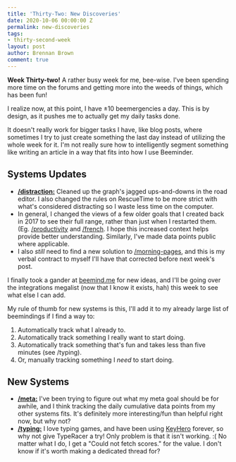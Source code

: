 ```yaml
---
title: 'Thirty-Two: New Discoveries'
date: 2020-10-06 00:00:00 Z
permalink: new-discoveries
tags:
- thirty-second-week
layout: post
author: Brennan Brown
comment: true
---
```


**Week Thirty-two!** A rather busy week for me, bee-wise. I've been spending more time on the forums and getting more into the weeds of things, which has been fun!

I realize now, at this point, I have ±10 beemergencies a day. This is by design, as it pushes me to actually get my daily tasks done. 

It doesn't really work for bigger tasks I have, like blog posts, where sometimes I try to just create something the last day instead of utilizing the whole week for it. I'm not really sure how to intelligently segment something like writing an article in a way that fits into how I use Beeminder. 

## Systems Updates

* [**/distraction:**](https://beeminder.com/brennanbrown/distraction) Cleaned up the graph's jagged ups-and-downs in the road editor. I also changed the rules on RescueTime to be more strict with what's considered distracting so I waste less time on the computer.
* In general, I changed the views of a few older goals that I created back in 2017 to see their full range, rather than just when I restarted them. (Eg. [/productivity](https://beeminder.com/brennanbrown/productivity) and [/french](https://beeminder.com/brennanbrown/french). I hope this increased context helps provide better understanding. Similarly, I've made data points public where applicable.
* I also *still* need to find a new solution to [/morning-pages](https://beeminder.com/brennanbrown/morning-pages), and this is my verbal contract to myself I'll have that corrected before next week's post.

I finally took a gander at [beemind.me](https://beemind.me) for new ideas, and I'll be going over the integrations megalist (now that I know it exists, hah) this week to see what else I can add. 

My rule of thumb for new systems is this, I'll add it to my already large list of beemindings if I find a way to:

1. Automatically track what I already to.
2. Automatically track something I really want to start doing.
3. Automatically track something that's fun and takes less than five minutes (see /typing).
4. Or, manually tracking something I *need* to start doing.

## New Systems

* [**/meta:**](https://beeminder.com/brennanbrown/meta) I've been trying to figure out what my meta goal should be for awhile, and I think tracking the daily cumulative data points from my other systems fits. It's definitely more interesting/fun than helpful right now, but why not?
* [**/typing:**](https://beeminder.com/brennanbrown/typing) I love typing games, and have been using [KeyHero](https://www.keyhero.com/profile/brennanbrown) forever, so why not give TypeRacer a try! Only problem is that it isn't working. :( No matter what I do, I get a "Could not fetch scores." for the value. I don't know if it's worth making a dedicated thread for?
